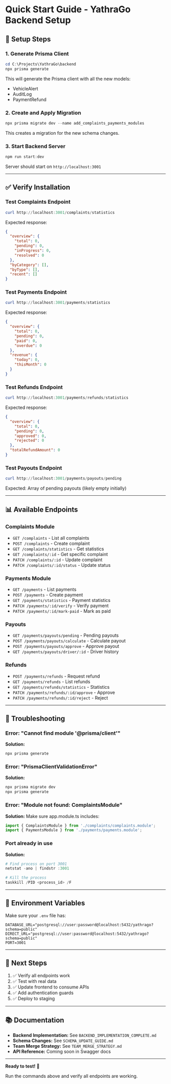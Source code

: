 # Quick Start Guide - YathraGo Backend Setup

## 🚀 Setup Steps

### 1. Generate Prisma Client

```powershell
cd C:\Projects\YathraGo\backend
npx prisma generate
```

This will generate the Prisma client with all the new models:
- VehicleAlert
- AuditLog  
- PaymentRefund

### 2. Create and Apply Migration

```powershell
npx prisma migrate dev --name add_complaints_payments_modules
```

This creates a migration for the new schema changes.

### 3. Start Backend Server

```powershell
npm run start:dev
```

Server should start on `http://localhost:3001`

---

## ✅ Verify Installation

### Test Complaints Endpoint
```powershell
curl http://localhost:3001/complaints/statistics
```

Expected response:
```json
{
  "overview": {
    "total": 0,
    "pending": 0,
    "inProgress": 0,
    "resolved": 0
  },
  "byCategory": [],
  "byType": [],
  "recent": []
}
```

### Test Payments Endpoint
```powershell
curl http://localhost:3001/payments/statistics
```

Expected response:
```json
{
  "overview": {
    "total": 0,
    "pending": 0,
    "paid": 0,
    "overdue": 0
  },
  "revenue": {
    "today": 0,
    "thisMonth": 0
  }
}
```

### Test Refunds Endpoint
```powershell
curl http://localhost:3001/payments/refunds/statistics
```

Expected response:
```json
{
  "overview": {
    "total": 0,
    "pending": 0,
    "approved": 0,
    "rejected": 0
  },
  "totalRefundAmount": 0
}
```

### Test Payouts Endpoint
```powershell
curl http://localhost:3001/payments/payouts/pending
```

Expected: Array of pending payouts (likely empty initially)

---

## 📊 Available Endpoints

### Complaints Module
- `GET /complaints` - List all complaints
- `POST /complaints` - Create complaint
- `GET /complaints/statistics` - Get statistics
- `GET /complaints/:id` - Get specific complaint
- `PATCH /complaints/:id` - Update complaint
- `PATCH /complaints/:id/status` - Update status

### Payments Module
- `GET /payments` - List payments
- `POST /payments` - Create payment
- `GET /payments/statistics` - Payment statistics
- `PATCH /payments/:id/verify` - Verify payment
- `PATCH /payments/:id/mark-paid` - Mark as paid

### Payouts
- `GET /payments/payouts/pending` - Pending payouts
- `POST /payments/payouts/calculate` - Calculate payout
- `POST /payments/payouts/approve` - Approve payout
- `GET /payments/payouts/driver/:id` - Driver history

### Refunds
- `POST /payments/refunds` - Request refund
- `GET /payments/refunds` - List refunds
- `GET /payments/refunds/statistics` - Statistics
- `PATCH /payments/refunds/:id/approve` - Approve
- `PATCH /payments/refunds/:id/reject` - Reject

---

## 🔧 Troubleshooting

### Error: "Cannot find module '@prisma/client'"
**Solution:**
```powershell
npx prisma generate
```

### Error: "PrismaClientValidationError"
**Solution:**
```powershell
npx prisma migrate dev
npx prisma generate
```

### Error: "Module not found: ComplaintsModule"
**Solution:** Make sure app.module.ts includes:
```typescript
import { ComplaintsModule } from './complaints/complaints.module';
import { PaymentsModule } from './payments/payments.module';
```

### Port already in use
**Solution:**
```powershell
# Find process on port 3001
netstat -ano | findstr :3001

# Kill the process
taskkill /PID <process_id> /F
```

---

## 📝 Environment Variables

Make sure your `.env` file has:

```env
DATABASE_URL="postgresql://user:password@localhost:5432/yathrago?schema=public"
DIRECT_URL="postgresql://user:password@localhost:5432/yathrago?schema=public"
PORT=3001
```

---

## 🎯 Next Steps

1. ✅ Verify all endpoints work
2. ✅ Test with real data
3. ✅ Update frontend to consume APIs
4. ✅ Add authentication guards
5. ✅ Deploy to staging

---

## 📚 Documentation

- **Backend Implementation:** See `BACKEND_IMPLEMENTATION_COMPLETE.md`
- **Schema Changes:** See `SCHEMA_UPDATE_GUIDE.md`
- **Team Merge Strategy:** See `TEAM_MERGE_STRATEGY.md`
- **API Reference:** Coming soon in Swagger docs

---

**Ready to test!** 🚀

Run the commands above and verify all endpoints are working.
